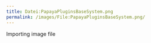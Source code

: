 ```yaml
---
title: Datei:PapayaPluginsBaseSystem.png
permalink: /images/File:PapayaPluginsBaseSystem.png/
---
```


Importing image file